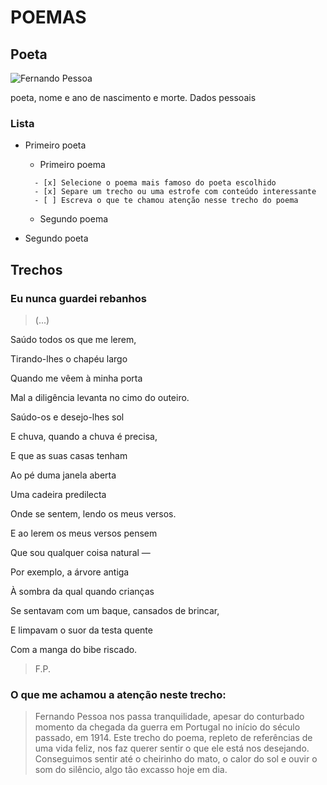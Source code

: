 # POEMAS

  ## Poeta
  ![Fernando Pessoa](https://i0.wp.com/serenaucelli.blog/wp-content/uploads/2021/07/fernando-pessoa-1_ncultura.pt_.jpg?resize=256%2C256&ssl=1)
  
  poeta, nome e ano de nascimento e morte. Dados pessoais
  
  ### Lista
*  Primeiro poeta
    * Primeiro poema
    ```
      - [x] Selecione o poema mais famoso do poeta escolhido 
      - [x] Separe um trecho ou uma estrofe com conteúdo interessante
      - [ ] Escreva o que te chamou atenção nesse trecho do poema
     ```  
     * Segundo poema
     
*  Segundo poeta 
  
## Trechos
 
  ### Eu nunca guardei rebanhos
  >(...)
  >
   Saúdo todos os que me lerem,
   
   Tirando-lhes o chapéu largo
   
   Quando me vêem à minha porta
   
   Mal a diligência levanta no cimo do outeiro.
   
   Saúdo-os e desejo-lhes sol
   
   E chuva, quando a chuva é precisa,
   
   E que as suas casas tenham
   
   Ao pé duma janela aberta
  
   Uma cadeira predilecta
   
   Onde se sentem, lendo os meus versos.
   
   E ao lerem os meus versos pensem
   
   Que sou qualquer coisa natural —
   
   Por exemplo, a árvore antiga
   
   À sombra da qual quando crianças
   
   Se sentavam com um baque, cansados de brincar,
   
   E limpavam o suor da testa quente
   
   Com a manga do bibe riscado.
   >F.P.
   
  ### O que me achamou a atenção neste trecho:
  >Fernando Pessoa nos passa tranquilidade, apesar do conturbado momento da chegada da guerra em Portugal no início do século passado, em 1914. Este trecho do poema, repleto de referências de uma vida feliz, nos faz querer sentir o que ele está nos desejando. Conseguimos sentir até o cheirinho do mato, o calor do sol e ouvir o som do silêncio, algo tão excasso hoje em dia.

